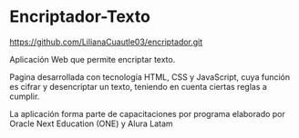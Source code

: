 # Encriptador-Texto

https://github.com/LilianaCuautle03/encriptador.git

Aplicación Web que permite encriptar texto.

Pagina desarrollada con tecnología HTML, CSS y JavaScript, cuya función es cifrar y desencriptar un texto, teniendo en cuenta ciertas reglas a cumplir.

La aplicación forma parte de capacitaciones por programa elaborado por Oracle Next Education (ONE) y Alura Latam 
